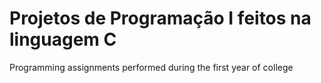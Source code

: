 # Projetos de Programação I feitos na linguagem C
 Programming assignments performed during the first year of college
